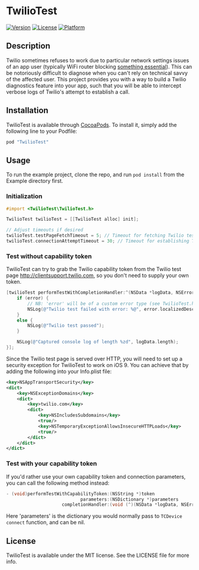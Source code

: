 # TwilioTest

[![Version](https://img.shields.io/cocoapods/v/TwilioTest.svg?style=flat)](http://cocoapods.org/pods/TwilioTest)
[![License](https://img.shields.io/cocoapods/l/TwilioTest.svg?style=flat)](http://cocoapods.org/pods/TwilioTest)
[![Platform](https://img.shields.io/cocoapods/p/TwilioTest.svg?style=flat)](http://cocoapods.org/pods/TwilioTest)

## Description
Twilio sometimes refuses to work due to particular network settings issues of an app user (typically WiFi router blocking [something essential](https://www.twilio.com/help/faq/twilio-client/what-are-twilio-clients-network-connectivity-requirements)). This can be notoriously difficult to diagnose when you can't rely on technical savvy of the affected user. This project provides you with a way to build a Twilio diagnostics feature into your app, such that you will be able to intercept verbose logs of Twilio's attempt to establish a call.

## Installation

TwilioTest is available through [CocoaPods](http://cocoapods.org). To install
it, simply add the following line to your Podfile:

```ruby
pod "TwilioTest"
```

## Usage

To run the example project, clone the repo, and run `pod install` from the Example directory first.

### Initialization

```objectivec
#import <TwilioTest\TwilioTest.h>

TwilioTest twilioTest = [[TwilioTest alloc] init];

// Adjust timeouts if desired
twilioTest.testPageFetchTimeout = 5; // Timeout for fetching Twilio test page
twilioTest.connectionAttemptTimeout = 30; // Timeout for establishing Twilio call
```

### Test without capability token

TwilioTest can try to grab the Twilio capability token from the Twilio test page http://clientsupport.twilio.com, so you don't need to supply your own token.

```objectivec
[twilioTest performTestWithCompletionHandler:^(NSData *logData, NSError *error) {
	if (error) {
		// NB: 'error' will be of a custom error type (see TwilioTest.h)
		NSLog(@"Twilio test failed with error: %@", error.localizedDescription);
	}
	else {
		NSLog(@"Twilio test passed");
	}

	NSLog(@"Captured console log of length %zd", logData.length);
}];
```

Since the Twilio test page is served over HTTP, you will need to set up a security exception for TwilioTest to work on iOS 9. You can achieve that by adding the following into your Info.plist file:

```xml
<key>NSAppTransportSecurity</key>
<dict>
	<key>NSExceptionDomains</key>
	<dict>
		<key>twilio.com</key>
		<dict>
			<key>NSIncludesSubdomains</key>
			<true/>
			<key>NSTemporaryExceptionAllowsInsecureHTTPLoads</key>
			<true/>
		</dict>
	</dict>
</dict>
```

### Test with your capability token

If you'd rather use your own capability token and connection parameters, you can call the following method instead:

```objectivec
- (void)performTestWithCapabilityToken:(NSString *)token
                            parameters:(NSDictionary *)parameters
                     completionHandler:(void (^)(NSData *logData, NSError *error))handler;
```
Here 'parameters' is the dictionary you would normally pass to `TCDevice connect` function, and can be nil.

## License

TwilioTest is available under the MIT license. See the LICENSE file for more info.
